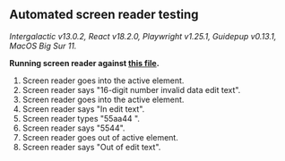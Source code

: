 ## Automated screen reader testing

_Intergalactic v13.0.2, React v18.2.0, Playwright v1.25.1,
Guidepup v0.13.1, MacOS Big Sur 11._

**Running screen reader against [this file](https://github.com/semrush/intergalactic/blob/master/website/docs/components/input-mask/examples/basic.jsx).**

1. Screen reader goes into the active element.
2. Screen reader says "16-digit number invalid data edit text".
3. Screen reader goes into the active element.
4. Screen reader says "In edit text".
5. Screen reader types "55aa44 ".
6. Screen reader says "5544".
7. Screen reader goes out of active element.
8. Screen reader says "Out of edit text".
